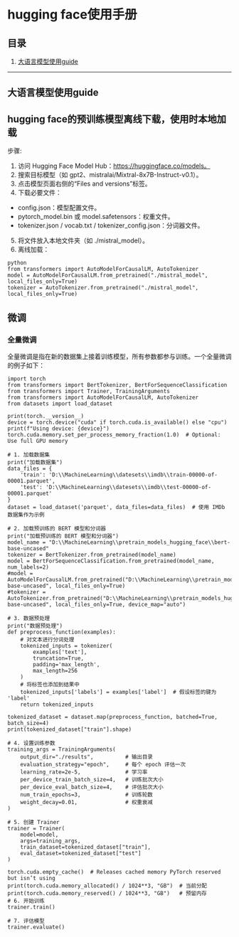 # hugging face使用手册

## 目录
1. [大语言模型使用guide](#大语言模型使用guide)


---


## 大语言模型使用guide
## hugging face的预训练模型离线下载，使用时本地加载
步骤:  
1. 访问 Hugging Face Model Hub：https://huggingface.co/models。   
2. 搜索目标模型（如 gpt2、mistralai/Mixtral-8x7B-Instruct-v0.1）。  
3. 点击模型页面右侧的“Files and versions”标签。  
4. 下载必要文件：  
- config.json：模型配置文件。  
- pytorch_model.bin 或 model.safetensors：权重文件。  
- tokenizer.json / vocab.txt / tokenizer_config.json：分词器文件。  
5. 将文件放入本地文件夹（如 ./mistral_model）。  
6. 离线加载：  
```
python
from transformers import AutoModelForCausalLM, AutoTokenizer
model = AutoModelForCausalLM.from_pretrained("./mistral_model", local_files_only=True)
tokenizer = AutoTokenizer.from_pretrained("./mistral_model", local_files_only=True)
```
## 微调
### 全量微调
全量微调是指在新的数据集上接着训练模型，所有参数都参与训练。一个全量微调的例子如下：
```
import torch
from transformers import BertTokenizer, BertForSequenceClassification
from transformers import Trainer, TrainingArguments
from transformers import AutoModelForCausalLM, AutoTokenizer
from datasets import load_dataset

print(torch.__version__)
device = torch.device("cuda" if torch.cuda.is_available() else "cpu")
print(f"Using device: {device}")
torch.cuda.memory.set_per_process_memory_fraction(1.0)  # Optional: Use full GPU memory

# 1. 加载数据集
print("加载数据集")
data_files = {
    'train': 'D:\\MachineLearning\\datesets\\imdb\\train-00000-of-00001.parquet',
    'test': 'D:\\MachineLearning\\datesets\\imdb\\test-00000-of-00001.parquet'
}
dataset = load_dataset('parquet', data_files=data_files)  # 使用 IMDb 数据集作为示例

# 2. 加载预训练的 BERT 模型和分词器
print("加载预训练的 BERT 模型和分词器")
model_name = "D:\\MachineLearning\\pretrain_models_hugging_face\\bert-base-uncased"
tokenizer = BertTokenizer.from_pretrained(model_name)
model = BertForSequenceClassification.from_pretrained(model_name, num_labels=2)
#model = AutoModelForCausalLM.from_pretrained("D:\\MachineLearning\\pretrain_models_hugging_face\\bert-base-uncased", local_files_only=True)
#tokenizer = AutoTokenizer.from_pretrained("D:\\MachineLearning\\pretrain_models_hugging_face\\bert-base-uncased", local_files_only=True, device_map="auto")

# 3. 数据预处理
print("数据预处理")
def preprocess_function(examples):
    # 对文本进行分词处理
    tokenized_inputs = tokenizer(
        examples['text'],
        truncation=True,
        padding='max_length',
        max_length=256
    )
    # 将标签也添加到结果中
    tokenized_inputs['labels'] = examples['label']  # 假设标签的键为 'label'
    return tokenized_inputs

tokenized_dataset = dataset.map(preprocess_function, batched=True, batch_size=4)
print(tokenized_dataset["train"].shape)

# 4. 设置训练参数
training_args = TrainingArguments(
    output_dir="./results",          # 输出目录
    evaluation_strategy="epoch",     # 每个 epoch 评估一次
    learning_rate=2e-5,              # 学习率
    per_device_train_batch_size=4,   # 训练批次大小
    per_device_eval_batch_size=4,    # 评估批次大小
    num_train_epochs=3,              # 训练轮数
    weight_decay=0.01,               # 权重衰减
)

# 5. 创建 Trainer
trainer = Trainer(
    model=model,
    args=training_args,
    train_dataset=tokenized_dataset["train"],
    eval_dataset=tokenized_dataset["test"]
)

torch.cuda.empty_cache()  # Releases cached memory PyTorch reserved but isn’t using
print(torch.cuda.memory_allocated() / 1024**3, "GB")  # 当前分配
print(torch.cuda.memory_reserved() / 1024**3, "GB")   # 预留内存
# 6. 开始训练
trainer.train()

# 7. 评估模型
trainer.evaluate()
```





